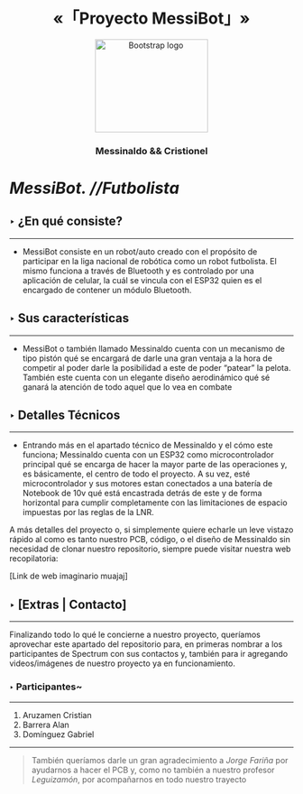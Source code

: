 <h1 align="center" >
  «「Proyecto MessiBot」»
</h1>



<p align="center">
  <a href="https://sartalan.github.io/Messinalbot.page/">
    <img src="https://media.discordapp.net/attachments/1117635233970397286/1143289154038415360/image.png" alt="Bootstrap logo" width="200" height="165">
  </a>
</p>

<h3 align="center">Messinaldo && Cristionel</h3>





# *MessiBot.                  //Futbolista*

## ‣  ¿En qué consiste?

---

- MessiBot consiste en un robot/auto creado con el propósito de participar en la liga nacional de robótica como un robot futbolista. El mismo funciona a través de Bluetooth y es controlado por una aplicación de celular, la cuál se vincula con el ESP32 quien es el encargado de contener un módulo Bluetooth.

## ‣  Sus características

---

- MessiBot o también llamado Messinaldo cuenta con un mecanismo de tipo pistón qué se encargará de darle una gran ventaja a la hora de competir al poder darle la posibilidad a este de poder “patear” la pelota. También este cuenta con un elegante diseño aerodinámico qué sé ganará la atención de todo aquel que lo vea en combate

## ‣  Detalles Técnicos

---

- Entrando más en el apartado técnico de Messinaldo y el cómo este funciona; Messinaldo cuenta con un ESP32 como microcontrolador principal qué se encarga de hacer la mayor parte de las operaciones y, es básicamente, el centro de todo el proyecto. A su vez, esté microcontrolador y sus motores estan conectados a una batería de Notebook de 10v qué está encastrada detrás de este y de forma horizontal para cumplir completamente con las limitaciones de espacio impuestas por las reglas de la LNR.

A más detalles del proyecto o, si simplemente quiere echarle un leve vistazo rápido al como es tanto nuestro PCB, código, o el diseño de Messinaldo sin necesidad de clonar nuestro repositorio, siempre puede visitar nuestra web recopilatoria: 

[Link de web imaginario muajaj]

## ‣ [Extras | Contacto]

---

Finalizando todo lo qué le concierne a nuestro proyecto, queríamos aprovechar este apartado del repositorio para, en primeras nombrar a los participantes de Spectrum con sus contactos y, también para ir agregando videos/imágenes de nuestro proyecto ya en funcionamiento.

### ‣ Participantes~

---

1. Aruzamen Cristian
2. Barrera Alan
3. Domínguez Gabriel

---

> También queríamos darle un gran agradecimiento a *Jorge Fariña* por ayudarnos a hacer el PCB y, como no también a nuestro profesor *Leguizamón*, por acompañarnos en todo nuestro trayecto
>
